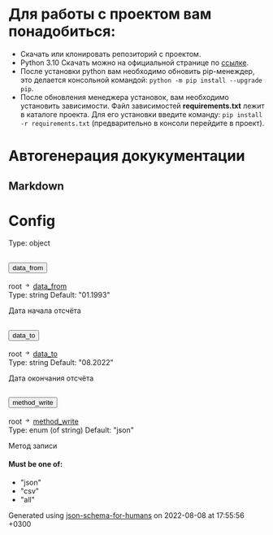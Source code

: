 # Для работы с проектом вам понадобиться: #
* Скачать или клонировать репозиторий с проектом.
* Python 3.10 Скачать можно на официальной странице по [ссылке](https://www.python.org/downloads/).
* После установки python вам необходимо обновить pip-менеждер, это делается консольной командой: `python -m pip install --upgrade pip`.
* После обновления менеджера установок, вам необходимо установить зависимости. Файл зависимостей **requirements.txt** лежит в каталоге проекта. Для его установки введите команду: `pip install -r requirements.txt` (предварительно в консоли перейдите в проект).

# Автогенерация докукументации
## **Markdown**
<!DOCTYPE html><html lang=en> <head><link rel=stylesheet type=text/css href="https://fonts.googleapis.com/css?family=Overpass:300,400,600,800"><script src=https://code.jquery.com/jquery-3.4.1.min.js integrity="sha256-CSXorXvZcTkaix6Yvo6HppcZGetbYMGWSFlBw8HfCJo=" crossorigin=anonymous></script><link href=https://stackpath.bootstrapcdn.com/bootstrap/4.3.1/css/bootstrap.min.css rel=stylesheet integrity=sha384-ggOyR0iXCbMQv3Xipma34MD+dH/1fQ784/j6cY/iJTQUOhcWr7x9JvoRxT2MZw1T crossorigin=anonymous><script src=https://stackpath.bootstrapcdn.com/bootstrap/4.3.1/js/bootstrap.min.js integrity=sha384-JjSmVgyd0p3pXB1rRibZUAYoIIy6OrQ6VrjIEaFf/nJGzIxFDsf4x0xIM+B07jRM crossorigin=anonymous></script><link rel=stylesheet type=text/css href=schema_doc.css><script src=https://use.fontawesome.com/facf9fa52c.js></script><script src=schema_doc.min.js></script><meta charset=utf-8><title>Config</title></head> <body onload=anchorOnLoad(); id=root><h1>Config</h1> <div class=breadcrumbs></div><span class="badge badge-dark value-type">Type: object</span><br> <div class=accordion id=accordiondata_from> <div class=card> <div class=card-header id=headingdata_from> <h2 class=mb-0> <button class="btn btn-link property-name-button" type=button data-toggle=collapse data-target=#data_from aria-expanded aria-controls=data_from onclick="setAnchor('#data_from')"><span class=property-name>data_from</span></button> </h2> </div> <div id=data_from class="collapse property-definition-div" aria-labelledby=headingdata_from data-parent=#accordiondata_from> <div class="card-body pl-5"> <div class=breadcrumbs>root <svg width=1em height=1em viewbox="0 0 16 16" class="bi bi-arrow-right-short" fill=currentColor xmlns=http://www.w3.org/2000/svg> <path fill-rule=evenodd d="M4 8a.5.5 0 0 1 .5-.5h5.793L8.146 5.354a.5.5 0 1 1 .708-.708l3 3a.5.5 0 0 1 0 .708l-3 3a.5.5 0 0 1-.708-.708L10.293 8.5H4.5A.5.5 0 0 1 4 8z"/> </svg> <a href=#data_from onclick="anchorLink('data_from')">data_from</a></div><span class="badge badge-dark value-type">Type: string</span> <span class="badge badge-success default-value">Default: "01.1993"</span><br> <span class=description><p>Дата начала отсчёта</p> </span> </div> </div> </div> </div> <div class=accordion id=accordiondata_to> <div class=card> <div class=card-header id=headingdata_to> <h2 class=mb-0> <button class="btn btn-link property-name-button" type=button data-toggle=collapse data-target=#data_to aria-expanded aria-controls=data_to onclick="setAnchor('#data_to')"><span class=property-name>data_to</span></button> </h2> </div> <div id=data_to class="collapse property-definition-div" aria-labelledby=headingdata_to data-parent=#accordiondata_to> <div class="card-body pl-5"> <div class=breadcrumbs>root <svg width=1em height=1em viewbox="0 0 16 16" class="bi bi-arrow-right-short" fill=currentColor xmlns=http://www.w3.org/2000/svg> <path fill-rule=evenodd d="M4 8a.5.5 0 0 1 .5-.5h5.793L8.146 5.354a.5.5 0 1 1 .708-.708l3 3a.5.5 0 0 1 0 .708l-3 3a.5.5 0 0 1-.708-.708L10.293 8.5H4.5A.5.5 0 0 1 4 8z"/> </svg> <a href=#data_to onclick="anchorLink('data_to')">data_to</a></div><span class="badge badge-dark value-type">Type: string</span> <span class="badge badge-success default-value">Default: "08.2022"</span><br> <span class=description><p>Дата окончания отсчёта</p> </span> </div> </div> </div> </div> <div class=accordion id=accordionmethod_write> <div class=card> <div class=card-header id=headingmethod_write> <h2 class=mb-0> <button class="btn btn-link property-name-button" type=button data-toggle=collapse data-target=#method_write aria-expanded aria-controls=method_write onclick="setAnchor('#method_write')"><span class=property-name>method_write</span></button> </h2> </div> <div id=method_write class="collapse property-definition-div" aria-labelledby=headingmethod_write data-parent=#accordionmethod_write> <div class="card-body pl-5"> <div class=breadcrumbs>root <svg width=1em height=1em viewbox="0 0 16 16" class="bi bi-arrow-right-short" fill=currentColor xmlns=http://www.w3.org/2000/svg> <path fill-rule=evenodd d="M4 8a.5.5 0 0 1 .5-.5h5.793L8.146 5.354a.5.5 0 1 1 .708-.708l3 3a.5.5 0 0 1 0 .708l-3 3a.5.5 0 0 1-.708-.708L10.293 8.5H4.5A.5.5 0 0 1 4 8z"/> </svg> <a href=#method_write onclick="anchorLink('method_write')">method_write</a></div><span class="badge badge-dark value-type">Type: enum (of string)</span> <span class="badge badge-success default-value">Default: "json"</span><br> <span class=description><p>Метод записи</p> </span><div class=enum-value id=method_write_enum> <h4>Must be one of:</h4> <ul class=list-group><li class="list-group-item enum-item">"json"</li><li class="list-group-item enum-item">"csv"</li><li class="list-group-item enum-item">"all"</li></ul> </div> </div> </div> </div> </div> <footer> <p class=generated-by-footer>Generated using <a href=https://github.com/coveooss/json-schema-for-humans>json-schema-for-humans</a> on 2022-08-08 at 17:55:56 +0300</p> </footer></body> </html>